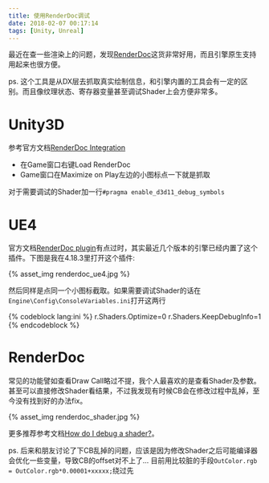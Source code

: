 ```yaml
---
title: 使用RenderDoc调试
date: 2018-02-07 00:17:14
tags: [Unity, Unreal]
---
```


最近在查一些渲染上的问题，发现[RenderDoc](https://renderdoc.org/)这货非常好用，而且引擎原生支持用起来也很方便。

ps. 这个工具是从DX层去抓取真实绘制信息，和引擎内置的工具会有一定的区别。而且像纹理状态、寄存器变量甚至调试Shader上会方便非常多。

<!--more-->

# Unity3D

参考官方文档[RenderDoc Integration](https://docs.unity3d.com/Manual/RenderDocIntegration.html)

- 在Game窗口右键Load RenderDoc
- Game窗口在Maximize on Play左边的小图标点一下就是抓取

对于需要调试的Shader加一行`#pragma enable_d3d11_debug_symbols`

# UE4

官方文档[RenderDoc plugin](https://wiki.unrealengine.com/RenderDoc_plugin)有点过时，其实最近几个版本的引擎已经内置了这个插件。下图是我在4.18.3里打开这个插件:

{% asset_img renderdoc_ue4.jpg %}

然后同样是点同一个小图标截取。如果需要调试Shader的话在`Engine\Config\ConsoleVariables.ini`打开这两行

{% codeblock lang:ini %}
r.Shaders.Optimize=0
r.Shaders.KeepDebugInfo=1
{% endcodeblock %}

# RenderDoc

常见的功能譬如查看Draw Call略过不提，我个人最喜欢的是查看Shader及参数。甚至可以直接修改Shader看结果，不过我发现有时候CB会在修改过程中乱掉，至今没有找到好的办法fix。

{% asset_img renderdoc_shader.jpg %}

更多推荐参考文档[How do I debug a shader?](https://renderdoc.org/docs/how/how_debug_shader.html)。


ps. 后来和朋友讨论了下CB乱掉的问题，应该是因为修改Shader之后可能编译器会优化一些变量，导致CB的offset对不上了... 目前用比较脏的手段`OutColor.rgb = OutColor.rgb*0.00001+xxxxx;`绕过先